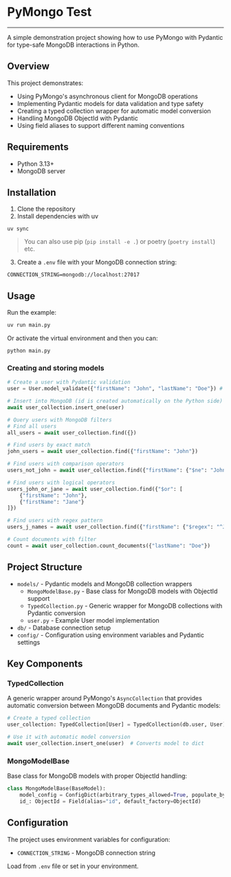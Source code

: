 # PyMongo Test

---

A simple demonstration project showing how to use PyMongo with Pydantic for type-safe MongoDB interactions in Python.

## Overview

This project demonstrates:
- Using PyMongo's asynchronous client for MongoDB operations
- Implementing Pydantic models for data validation and type safety
- Creating a typed collection wrapper for automatic model conversion
- Handling MongoDB ObjectId with Pydantic
- Using field aliases to support different naming conventions

## Requirements

- Python 3.13+
- MongoDB server

## Installation

1. Clone the repository
2. Install dependencies with uv

```
uv sync
```

> You can also use pip (`pip install -e .`) or poetry (`poetry install`) etc.

3. Create a `.env` file with your MongoDB connection string:

```
CONNECTION_STRING=mongodb://localhost:27017
```

## Usage

Run the example:

```sh
uv run main.py
```

Or activate the virtual environment and then you can:
```shell
python main.py
```

### Creating and storing models

```python
# Create a user with Pydantic validation
user = User.model_validate({"firstName": "John", "lastName": "Doe"}) # first_name and last_name work too because we use populate_by_name=True

# Insert into MongoDB (id is created automatically on the Python side)
await user_collection.insert_one(user)

# Query users with MongoDB filters
# Find all users
all_users = await user_collection.find({})

# Find users by exact match
john_users = await user_collection.find({"firstName": "John"})

# Find users with comparison operators
users_not_john = await user_collection.find({"firstName": {"$ne": "John"}})

# Find users with logical operators
users_john_or_jane = await user_collection.find({"$or": [
    {"firstName": "John"}, 
    {"firstName": "Jane"}
]})

# Find users with regex pattern
users_j_names = await user_collection.find({"firstName": {"$regex": "^J"}})

# Count documents with filter
count = await user_collection.count_documents({"lastName": "Doe"})
```

## Project Structure

- `models/` - Pydantic models and MongoDB collection wrappers
  - `MongoModelBase.py` - Base class for MongoDB models with ObjectId support
  - `TypedCollection.py` - Generic wrapper for MongoDB collections with Pydantic conversion
  - `user.py` - Example User model implementation
- `db/` - Database connection setup
- `config/` - Configuration using environment variables and Pydantic settings

## Key Components

### TypedCollection

A generic wrapper around PyMongo's `AsyncCollection` that provides automatic conversion between MongoDB documents and Pydantic models:

```python
# Create a typed collection
user_collection: TypedCollection[User] = TypedCollection(db.user, User)

# Use it with automatic model conversion
await user_collection.insert_one(user)  # Converts model to dict
```

### MongoModelBase

Base class for MongoDB models with proper ObjectId handling:

```python
class MongoModelBase(BaseModel):
    model_config = ConfigDict(arbitrary_types_allowed=True, populate_by_name=True)
    id_: ObjectId = Field(alias="id", default_factory=ObjectId)
```

## Configuration

The project uses environment variables for configuration:
- `CONNECTION_STRING` - MongoDB connection string

Load from `.env` file or set in your environment.
